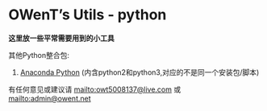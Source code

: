 OWenT’s Utils - python
======
**这里放一些平常需要用到的小工具**


其他Python整合包:
1. [Anaconda Python](http://continuum.io/downloads) (内含python2和python3,对应的不是同一个安装包/脚本)

有任何意见或建议请 [mailto:owt5008137@live.com](mailto:owt5008137@live.com) 或 [mailto:admin@owent.net](mailto:admin@owent.net)
